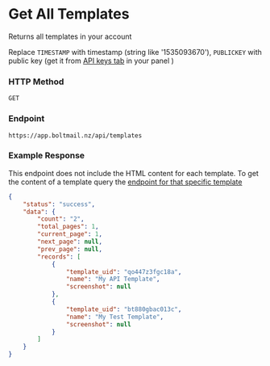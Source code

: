 # Get All Templates

Returns all templates in your account

Replace `TIMESTAMP` with timestamp (string  like '1535093670'), `PUBLICKEY` with public key (get it from [API keys tab](https://app.boltmail.nz/customer/api-keys/index) in your panel )

### HTTP Method
```
GET
```
### Endpoint
```
https://app.boltmail.nz/api/templates
```
### Example Response

This endpoint does not include the HTML content for each template. To get the content of a template query the [endpoint for that specific template](API/TEMPLATES/SingleTemplate.md)

```json
{
    "status": "success",
    "data": {
        "count": "2",
        "total_pages": 1,
        "current_page": 1,
        "next_page": null,
        "prev_page": null,
        "records": [
            {
                "template_uid": "qo447z3fgc18a",
                "name": "My API Template",
                "screenshot": null
            },
            {
                "template_uid": "bt880gbac013c",
                "name": "My Test Template",
                "screenshot": null
            }
        ]
    }
}
```